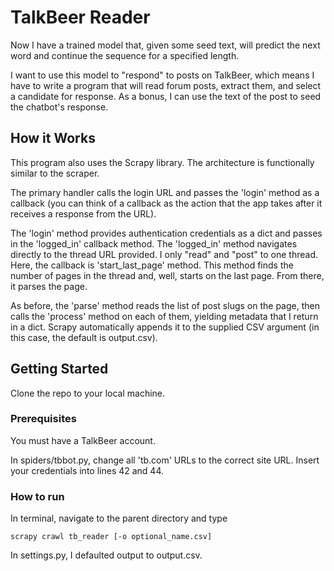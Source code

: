 
# TalkBeer Reader

Now I have a trained model that, given some seed text, will predict the next word and continue the sequence for a specified length. 

I want to use this model to "respond" to posts on TalkBeer, which means I have to write a program that will read forum posts, extract them, and select a candidate for response. As a bonus, I can use the text of the post to seed the chatbot's response. 


## How it Works

This program also uses the Scrapy library. The architecture is functionally similar to the scraper. 

The primary handler calls the login URL and passes the 'login' method as a callback (you can think of a callback as the action that the app takes after it receives a response from the URL). 

The 'login' method provides authentication credentials as a dict and passes in the 'logged_in' callback method. The 'logged_in' method navigates directly to the thread URL provided. I only "read" and "post" to one thread. Here, the callback is 'start_last_page' method. This method finds the number of pages in the thread and, well, starts on the last page. From there, it parses the page. 

As before, the 'parse' method reads the list of post slugs on the page, then calls the 'process' method on each of them, yielding metadata that I return in a dict. Scrapy automatically appends it to the supplied CSV argument (in this case, the default is output.csv). 


## Getting Started

Clone the repo to your local machine. 

### Prerequisites 

You must have a TalkBeer account. 

In spiders/tbbot.py, change all 'tb.com' URLs to the correct site URL. Insert your credentials into lines 42 and 44. 

### How to run 

In terminal, navigate to the parent directory and type 

```
scrapy crawl tb_reader [-o optional_name.csv]
```

In settings.py, I defaulted output to output.csv. 

